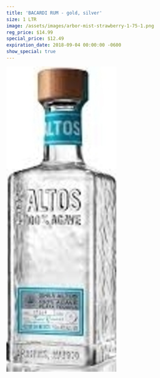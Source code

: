 ```yaml
---
title: 'BACARDI RUM - gold, silver'
size: 1 LTR
image: /assets/images/arbor-mist-strawberry-1-75-1.png
reg_price: $14.99
special_price: $12.49
expiration_date: 2018-09-04 00:00:00 -0600
show_special: true
---
```


![](/assets/images/versions/olmeca-2-1---x----288-800x---.jpg)